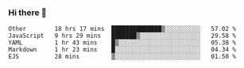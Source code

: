 ### Hi there 👋

<!--START_SECTION:waka-->
```text
Other        18 hrs 17 mins  ██████████████▒░░░░░░░░░░   57.02 % 
JavaScript   9 hrs 29 mins   ███████▒░░░░░░░░░░░░░░░░░   29.58 % 
YAML         1 hr 43 mins    █▒░░░░░░░░░░░░░░░░░░░░░░░   05.38 % 
Markdown     1 hr 23 mins    █░░░░░░░░░░░░░░░░░░░░░░░░   04.34 % 
EJS          28 mins         ▒░░░░░░░░░░░░░░░░░░░░░░░░   01.50 % 
```
<!--END_SECTION:waka-->
